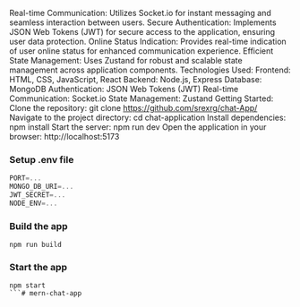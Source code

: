 Real-time Communication: Utilizes Socket.io for instant messaging and seamless interaction between users.
Secure Authentication: Implements JSON Web Tokens (JWT) for secure access to the application, ensuring user data protection.
Online Status Indication: Provides real-time indication of user online status for enhanced communication experience.
Efficient State Management: Uses Zustand for robust and scalable state management across application components.
Technologies Used:
Frontend: HTML, CSS, JavaScript, React
Backend: Node.js, Express
Database: MongoDB
Authentication: JSON Web Tokens (JWT)
Real-time Communication: Socket.io
State Management: Zustand
Getting Started:
Clone the repository: git clone https://github.com/srexrg/chat-App/
Navigate to the project directory: cd chat-application
Install dependencies: npm install
Start the server: npm run dev
Open the application in your browser: http://localhost:5173
### Setup .env file

```js
PORT=...
MONGO_DB_URI=...
JWT_SECRET=...
NODE_ENV=...
```

### Build the app

```shell
npm run build
```

### Start the app

```shell
npm start
```#   m e r n - c h a t - a p p 
 
 
